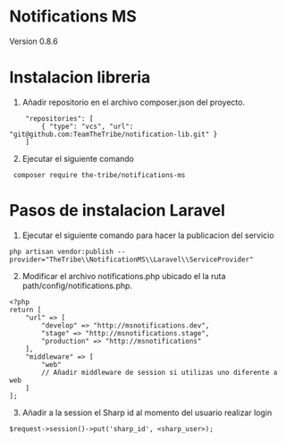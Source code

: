 # Notifications MS
Version 0.8.6

# Instalacion libreria
1. Añadir repositorio en el archivo composer.json del proyecto.
```
    "repositories": [
        { "type": "vcs", "url": "git@github.com:TeamTheTribe/notification-lib.git" }
    ]
```
2. Ejecutar el siguiente comando
```
 composer require the-tribe/notifications-ms
```


# Pasos de instalacion Laravel
1. Ejecutar el siguiente comando para hacer la publicacion del servicio
```
php artisan vendor:publish --provider="TheTribe\\NotificationMS\\Laravel\\ServiceProvider"
```
2. Modificar el archivo notifications.php ubicado el la ruta path/config/notifications.php.
```
<?php
return [
    "url" => [
        "develop" => "http://msnotifications.dev",
        "stage" => "http://msnotifications.stage",
        "production" => "http://msnotifications"
    ],
    "middleware" => [
        "web"
        // Añadir middleware de session si utilizas uno diferente a web
    ]
];
```
3. Añadir a la session el Sharp id al momento del usuario realizar login
```
$request->session()->put('sharp_id', <sharp_user>);
```
